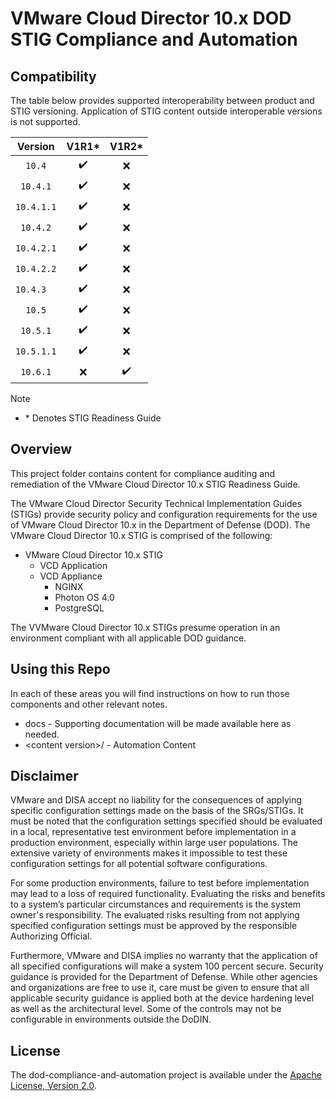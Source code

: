 # VMware Cloud Director 10.x DOD STIG Compliance and Automation

## Compatibility
The table below provides supported interoperability between product and STIG versioning. Application of STIG content outside interoperable versions is not supported.

|      Version      |        V1R1*       |        V1R2*       |
|:-----------------:|:------------------:|:------------------:|
|      `10.4`       | :heavy_check_mark: |         :x:        |
|      `10.4.1`     | :heavy_check_mark: |         :x:        |
|      `10.4.1.1`   | :heavy_check_mark: |         :x:        |
|      `10.4.2`     | :heavy_check_mark: |         :x:        |
|      `10.4.2.1`   | :heavy_check_mark: |         :x:        |
|      `10.4.2.2`   | :heavy_check_mark: |         :x:        |
|      `10.4.3  `   | :heavy_check_mark: |         :x:        |
|      `10.5`       | :heavy_check_mark: |         :x:        |
|      `10.5.1`     | :heavy_check_mark: |         :x:        |
|      `10.5.1.1`   | :heavy_check_mark: |         :x:        |
|      `10.6.1`     |        :x:         | :heavy_check_mark: |

> [!NOTE]
> - \* Denotes STIG Readiness Guide  

## Overview
This project folder contains content for compliance auditing and remediation of the VMware Cloud Director 10.x STIG Readiness Guide.

The VMware Cloud Director Security Technical Implementation Guides (STIGs) provide security policy and configuration requirements for the use of VMware Cloud Director 10.x in the Department of Defense (DOD). The VMware Cloud Director 10.x STIG is comprised of the following:

- VMware Cloud Director 10.x STIG 
  - VCD Application
  - VCD Appliance
    - NGINX
    - Photon OS 4.0
    - PostgreSQL

The VVMware Cloud Director 10.x STIGs presume operation in an environment compliant with all applicable DOD guidance.

## Using this Repo
In each of these areas you will find instructions on how to run those components and other relevant notes.  
- docs - Supporting documentation will be made available here as needed.
- \<content version\>/ - Automation Content

## Disclaimer
VMware and DISA accept no liability for the consequences of applying specific configuration settings made on the basis of the SRGs/STIGs. It must be noted that the configuration settings specified should be evaluated in a local, representative test environment before implementation in a production environment, especially within large user populations. The extensive variety of environments makes it impossible to test these configuration settings for all potential software configurations.

For some production environments, failure to test before implementation may lead to a loss of required functionality. Evaluating the risks and benefits to a system’s particular circumstances and requirements is the system owner's responsibility. The evaluated risks resulting from not applying specified configuration settings must be approved by the responsible Authorizing Official.

Furthermore, VMware and DISA implies no warranty that the application of all specified configurations will make a system 100 percent secure. Security guidance is provided for the Department of Defense. While other agencies and organizations are free to use it, care must be given to ensure that all applicable security guidance is applied both at the device hardening level as well as the architectural level. Some of the controls may not be configurable in environments outside the DoDIN.

## License
The dod-compliance-and-automation project is available under the [Apache License, Version 2.0](LICENSE).
